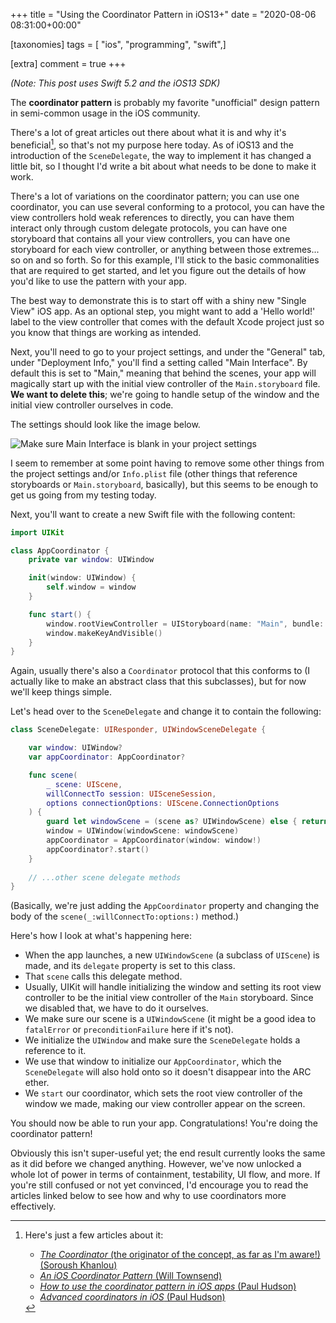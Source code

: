 +++
title = "Using the Coordinator Pattern in iOS13+"
date = "2020-08-06 08:31:00+00:00"

[taxonomies]
tags = [ "ios", "programming", "swift",]

[extra]
comment = true
+++

_(Note: This post uses Swift 5.2 and the iOS13 SDK)_

The **coordinator pattern** is probably my favorite "unofficial" design pattern in semi-common usage in the iOS community.

There's a lot of great articles out there about what it is and why it's beneficial[^1], so that's not my purpose here today. As of iOS13 and the introduction of the `SceneDelegate`, the way to implement it has changed a little bit, so I thought I'd write a bit about what needs to be done to make it work. <!-- more -->

There's a lot of variations on the coordinator pattern; you can use one coordinator, you can use several conforming to a protocol, you can have the view controllers hold weak references to directly, you can have them interact only through custom delegate protocols, you can have one storyboard that contains all your view controllers, you can have one storyboard for each view controller, or anything between those extremes... so on and so forth. So for this example, I'll stick to the basic commonalities that are required to get started, and let you figure out the details of how you'd like to use the pattern with your app.

The best way to demonstrate this is to start off with a shiny new "Single View" iOS app. As an optional step, you might want to add a 'Hello world!' label to the view controller that comes with the default Xcode project just so you know that things are working as intended.

Next, you'll need to go to your project settings, and under the "General" tab, under "Deployment Info," you'll find a setting called "Main Interface". By default this is set to "Main," meaning that behind the scenes, your app will magically start up with the initial view controller of the `Main.storyboard` file. **We want to delete this**; we're going to handle setup of the window and the initial view controller ourselves in code.

The settings should look like the image below.

![Make sure `Main Interface` is blank in your project settings](/images/coordinator_deleteMainInterface.png)

I seem to remember at some point having to remove some other things from the project settings and/or `Info.plist` file (other things that reference storyboards or `Main.storyboard`, basically), but this seems to be enough to get us going from my testing today.

Next, you'll want to create a new Swift file with the following content:

```swift
import UIKit

class AppCoordinator {
    private var window: UIWindow

    init(window: UIWindow) {
        self.window = window
    }

    func start() {
        window.rootViewController = UIStoryboard(name: "Main", bundle: nil).instantiateInitialViewController()
        window.makeKeyAndVisible()
    }
}
```

Again, usually there's also a `Coordinator` protocol that this conforms to (I actually like to make an abstract class that this subclasses), but for now we'll keep things simple.

Let's head over to the `SceneDelegate` and change it to contain the following:

```swift
class SceneDelegate: UIResponder, UIWindowSceneDelegate {

    var window: UIWindow?
    var appCoordinator: AppCoordinator?

    func scene(
        _ scene: UIScene,
        willConnectTo session: UISceneSession,
        options connectionOptions: UIScene.ConnectionOptions
    ) {
        guard let windowScene = (scene as? UIWindowScene) else { return }
        window = UIWindow(windowScene: windowScene)
        appCoordinator = AppCoordinator(window: window!)
        appCoordinator?.start()
    }
    
    // ...other scene delegate methods
}
```

(Basically, we're just adding the `AppCoordinator` property and changing the body of the `scene(_:willConnectTo:options:)` method.)

Here's how I look at what's happening here:
- When the app launches, a new `UIWindowScene` (a subclass of `UIScene`) is made, and its `delegate` property is set to this class.
- That `scene` calls this delegate method.
- Usually, UIKit will handle initializing the window and setting its root view controller to be the initial view controller of the `Main` storyboard. Since we disabled that, we have to do it ourselves.
- We make sure our scene is a `UIWindowScene` (it might be a good idea to `fatalError` or `preconditionFailure` here if it's not).
- We initialize the `UIWindow` and make sure the `SceneDelegate` holds a reference to it.
- We use that window to initialize our `AppCoordinator`, which the `SceneDelegate` will also hold onto so it doesn't disappear into the ARC ether.
- We `start` our coordinator, which sets the root view controller of the window we made, making our view controller appear on the screen.

You should now be able to run your app. Congratulations! You're doing the coordinator pattern!

Obviously this isn't super-useful yet; the end result currently looks the same as it did before we changed anything. However, we've now unlocked a whole lot of power in terms of containment, testability, UI flow, and more. If you're still confused or not yet convinced, I'd encourage you to read the articles linked below to see how and why to use coordinators more effectively.

[^1]: Here's just a few articles about it:
    - [*The Coordinator* (the originator of the concept, as far as I'm aware!) (Soroush Khanlou)](https://khanlou.com/2015/01/the-coordinator/)
    - [*An iOS Coordinator Pattern* (Will Townsend)](https://will.townsend.io/2016/an-ios-coordinator-pattern)
    - [*How to use the coordinator pattern in iOS apps* (Paul Hudson)](https://www.hackingwithswift.com/articles/71/how-to-use-the-coordinator-pattern-in-ios-apps)
    - [*Advanced coordinators in iOS* (Paul Hudson)](https://www.hackingwithswift.com/articles/175/advanced-coordinator-pattern-tutorial-ios)
